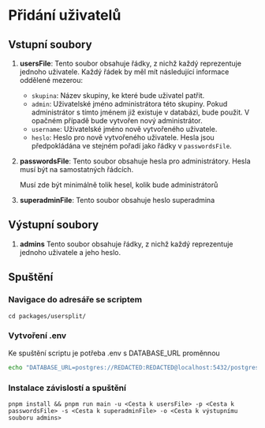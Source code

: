 # Přidání uživatelů

## Vstupní soubory

1. **usersFile**:
   Tento soubor obsahuje řádky, z nichž každý reprezentuje jednoho uživatele. Každý řádek by měl mít následující informace oddělené mezerou:

    - `skupina`: Název skupiny, ke které bude uživatel patřit.
    - `admin`: Uživatelské jméno administrátora této skupiny. Pokud administrátor s tímto jménem již existuje v databázi, bude použit. V opačném případě bude vytvořen nový administrátor.
    - `username`: Uživatelské jméno nově vytvořeného uživatele.
    - `heslo`: Heslo pro nově vytvořeného uživatele. Hesla jsou předpokládána ve stejném pořadí jako řádky v `passwordsFile`.

2. **passwordsFile**:
    Tento soubor obsahuje hesla pro administrátory. Hesla musí být na samostatných řádcích.

    Musí zde být minimálně tolik hesel, kolik bude administrátorů

3. **superadminFile**:
    Tento soubor obsahuje heslo superadmina


## Výstupní soubory

1. **admins**
    Tento soubor obsahuje řádky, z nichž každý reprezentuje jednoho uživatele a jeho heslo.



## Spuštění
### Navigace do adresáře se scriptem

```
cd packages/usersplit/
```

### Vytvoření .env

Ke spuštění scriptu je potřeba .env s DATABASE_URL proměnnou

```bash
echo "DATABASE_URL=postgres://REDACTED:REDACTED@localhost:5432/postgres" > .env
```

### Instalace závislostí a spuštění

```
pnpm install && pnpm run main -u <Cesta k usersFile> -p <Cesta k passwordsFile> -s <Cesta k superadminFile> -o <Cesta k výstupnímu souboru admins>
```


